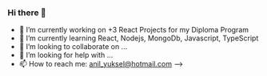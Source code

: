 ### Hi there 👋

- 🔭 I’m currently working on +3 React Projects for my Diploma Program
- 🌱 I’m currently learning React, Nodejs, MongoDb, Javascript, TypeScript
- 👯 I’m looking to collaborate on ...
- 🤔 I’m looking for help with ...
- 📫 How to reach me: anil_yuksel@hotmail.com
-->
